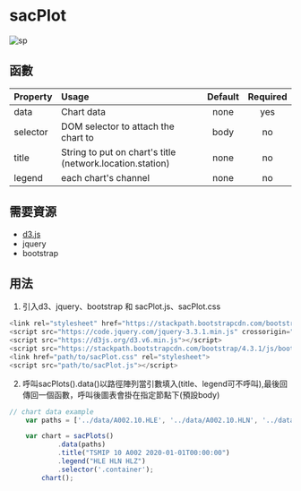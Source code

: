 # sacPlot

![sp](https://raw.githubusercontent.com/andy840609/sacPlot/main/example/ex.png)

## 函數

|Property        | Usage           | Default  | Required |
|:------------- |:-------------|:-----:|:-----:|
| data | Chart data | none | yes |
| selector | DOM selector to attach the chart to | body | no |
| title | String to put on chart's title (network.location.station)| none | no |
| legend | each chart's channel | none | no |

## 需要資源
* [d3.js](https://d3js.org/)
* jquery
* bootstrap

## 用法

1. 引入d3、jquery、bootstrap 和 sacPlot.js、sacPlot.css
```javascript
<link rel="stylesheet" href="https://stackpath.bootstrapcdn.com/bootstrap/4.3.1/css/bootstrap.min.css" crossorigin="anonymous">
<script src="https://code.jquery.com/jquery-3.3.1.min.js" crossorigin="anonymous"></script>
<script src="https://d3js.org/d3.v6.min.js"></script>
<script src="https://stackpath.bootstrapcdn.com/bootstrap/4.3.1/js/bootstrap.bundle.min.js" crossorigin="anonymous"></script>
<link href="path/to/sacPlot.css" rel="stylesheet">
<script src="path/to/sacPlot.js"></script>
```
2. 呼叫sacPlots().data()以路徑陣列當引數填入(title、legend可不呼叫),最後回傳回一個函數，呼叫後圖表會掛在指定節點下(預設body)

```javascript
// chart data example
	var paths = ['../data/A002.10.HLE', '../data/A002.10.HLN', '../data/A002.10.HLZ'];

	var chart = sacPlots()
            .data(paths)
            .title("TSMIP 10 A002 2020-01-01T00:00:00")
            .legend("HLE HLN HLZ")
            .selector('.container');
        chart();

